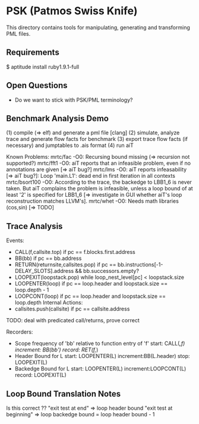 PSK (Patmos Swiss Knife)
========================

This directory contains tools for manipulating, generating and transforming
PML files.

Requirements
------------
$ aptitude install ruby1.9.1-full

Open Questions
--------------
* Do we want to stick with PSK/PML terminology?

Benchmark Analysis Demo
-----------------------

(1) compile (=> elf) and generate a pml file [clang]
(2) simulate, analyze trace and generate flow facts for benchmark
(3) export trace flow facts (if necessary) and jumptables to .ais format
(4) run aiT

Known Problems:
mrtc/fac -O0:      Recursing bound missing (=> recursion not supported?)
mrtc/fft1 -O0:     aiT reports that an infeasible problem, even if no annotations are
	           given [=> aiT bug?]
mrtc/lms -O0:      aiT reports infeasability [=> aiT bug?]:
	           Loop 'main.L1': dead end in first iteration in all contexts
mrtc/bsort100 -O0: According to the trace, the backedge to LBB1_6 is never taken.
               	   But aiT complains the problem is infeasible, unless a loop bound
	       	   of at least '2' is specified for LBB1_6 [=> investigate in GUI whether
		   aiT's loop reconstruction matches LLVM's].
mrtc/whet -O0:     Needs math libraries (cos,sin) [=> TODO]

Trace Analysis
--------------

Events:
 - CALL(f,callsite.top)             if pc == f.blocks.first.address
 - BB(bb)                           if pc == bb.address
 - RETURN(returnsite,callsites.pop) if pc == bb.instructions[-1-DELAY_SLOTS].address
                                       && bb.successors.empty?
 - LOOPEXIT(loopstack.pop)          while loop_nest_level[pc] < loopstack.size
 - LOOPENTER(loop)                  if pc == loop.header and loopstack.size == loop.depth - 1
 - LOOPCONT(loop)                   if pc == loop.header and loopstack.size == loop.depth
Internal Actions:
 - callsites.push(callsite) if pc == callsite.address

TODO: deal with predicated call/returns, prove correct

Recorders:
 - Scope frequency of 'bb' relative to function entry of 'f'
 start: CALL(_,f)
 increment: BB(bb')
 record: RET(f,_)
 - Header Bound for L
 start:    LOOPENTER(L)
 increment:BB(L.header)
 stop:     LOOPEXIT(L)
 - Backedge Bound for L
 start:    LOOPENTER(L)
 increment:LOOPCONT(L)
 record:   LOOPEXIT(L)

Loop Bound Translation Notes
----------------------------
Is this correct ??
"exit test at end" => loop header bound
"exit test at beginning" => loop backedge bound = loop header bound - 1
